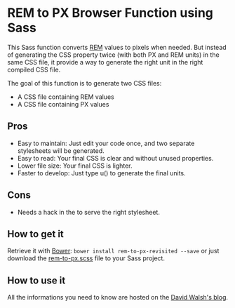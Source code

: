 # REM to PX Browser Function using Sass

This Sass function converts [REM](http://caniuse.com/#feat=rem) values to pixels when needed. But instead of generating the CSS property twice (with both PX and REM units) in the same CSS file, it provide a way to generate the right unit in the right compiled CSS file.

The goal of this function is to generate two CSS files:
- A CSS file containing REM values
- A CSS file containing PX values

## Pros
- Easy to maintain: Just edit your code once, and two separate stylesheets will be generated.
- Easy to read: Your final CSS is clear and without unused properties.
- Lower file size: Your final CSS is lighter.
- Faster to develop: Just type u() to generate the final units.

## Cons
- Needs a hack in the <head> to serve the right stylesheet.

## How to get it
Retrieve it with [Bower](http://bower.io/): `bower install rem-to-px-revisited --save` or just download the [rem-to-px.scss](https://raw.githubusercontent.com/saxinte/rem-to-px-revisited/master/sass/_rem-to-px.scss) file to your Sass project.

## How to use it
All the informations you need to know are hosted on the [David Walsh's blog](http://davidwalsh.name/rem-px-browser-function-sass).